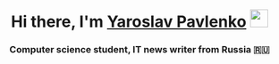 
<h1 align="center">Hi there, I'm <a href="https://daniilshat.ru/" target="_blank">Yaroslav Pavlenko</a> 
<img src="https://github.com/blackcater/blackcater/raw/main/images/Hi.gif" height="32"/></h1>
<h3 align="center">Computer science student, IT news writer from Russia 🇷🇺</h3>
